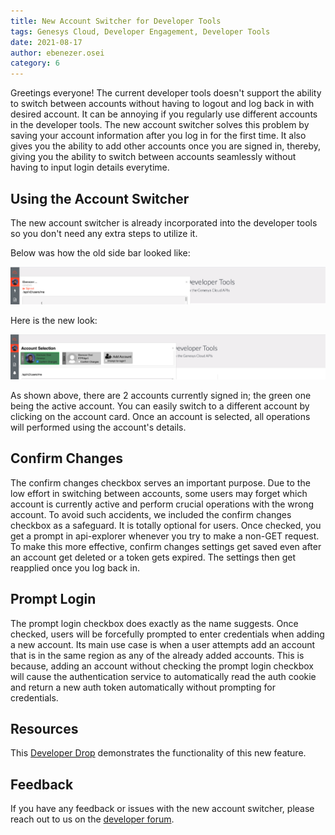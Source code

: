 ```yaml
---
title: New Account Switcher for Developer Tools
tags: Genesys Cloud, Developer Engagement, Developer Tools
date: 2021-08-17
author: ebenezer.osei
category: 6
---
```


Greetings everyone! The current developer tools doesn't support the ability to switch between accounts without having to logout and log back in with desired account. It can be annoying if you regularly use different accounts in the developer tools. The new account switcher solves this problem by saving your account information after you log in for the first time. It also gives you the ability to add other accounts once you are signed in, thereby, giving you the ability to switch between accounts seamlessly without having to input login details everytime.

## Using the Account Switcher

The new account switcher is already incorporated into the developer tools so you don't need any extra steps to utilize it.

Below was how the old side bar looked like:

![Old Account Switcher](old_account_switcher.png)

Here is the new look:

![New Account Switcher](new_account_switcher.png)

As shown above, there are 2 accounts currently signed in; the green one being the active account. You can easily switch to a different account by clicking on the account card. Once an account is selected, all operations will performed using the account's details.

## Confirm Changes

The confirm changes checkbox serves an important purpose. Due to the low effort in switching between accounts, some users may forget which account is currently active and perform crucial operations with the wrong account. To avoid such accidents, we included the confirm changes checkbox as a safeguard. It is totally optional for users. Once checked, you get a prompt in api-explorer whenever you try to make a non-GET request. To make this more effective, confirm changes settings get saved even after an account get deleted or a token gets expired. The settings then get reapplied once you log back in.

## Prompt Login

The prompt login checkbox does exactly as the name suggests. Once checked, users will be forcefully prompted to enter credentials when adding a new account. Its main use case is when a user attempts add an account that is in the same region as any of the already added accounts. This is because, adding an account without checking the prompt login checkbox will cause the authentication service to automatically read the auth cookie and return a new auth token automatically without prompting for credentials.

## Resources

This [Developer Drop](https://youtube.com) demonstrates the functionality of this new feature.

## Feedback

If you have any feedback or issues with the new account switcher, please reach out to us on the [developer forum](/forum).
